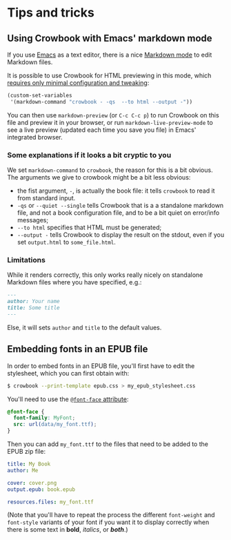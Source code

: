 # Tips and tricks #

## Using Crowbook with Emacs' markdown mode ##

If you use [Emacs](https://www.gnu.org/software/emacs/) as a text
editor, there is a
nice [Markdown mode](http://jblevins.org/projects/markdown-mode/) to
edit Markdown files. 

It is possible to use Crowbook for HTML previewing in this mode, which
[requires only minimal configuration and tweaking](http://xkcd.com/1742/):

```lisp
(custom-set-variables
 '(markdown-command "crowbook - -qs  --to html --output -"))
```

You can then use `markdown-preview` (or `C-c C-c p`) to run
Crowbook on this file and preview it in your browser, or run
`markdown-live-preview-mode` to see a live preview (updated each time
you save you file) in Emacs' integrated browser. 

### Some explanations if it looks a bit cryptic to you 

We set `markdown-command` to `crowbook`, the reason for this is a bit
obvious. The arguments we give to crowbook might be a bit less
obvious:

* the fist argument, `-`, is actually the book file: it tells
  `crowbook` to read it from standard input.
* `-qs` or `--quiet --single` tells Crowbook that is a a standalone
  markdown file, and not a book configuration file, and to be a bit
  quiet on error/info messages;
* `--to html` specifies that HTML must be generated;
* `--output -` tells Crowbook to display the result on the
  stdout, even if you set `output.html` to `some_file.html`.

### Limitations

While it renders correctly, this only works really nicely on standalone
Markdown files where you have specified, e.g.:

```markdown
---
author: Your name
title: Some title
---
```

Else, it will sets `author` and `title` to the default values.

## Embedding fonts in an EPUB file 

In order to embed fonts in an EPUB file, you'll first have to edit the
stylesheet, which you can first obtain with:

```bash
$ crowbook --print-template epub.css > my_epub_stylesheet.css
```

You'll need to use the [`@font-face` attribute](https://developer.mozilla.org/fr/docs/Web/CSS/@font-face):

```css
@font-face {
  font-family: MyFont;
  src: url(data/my_font.ttf);
}
```

Then you can add `my_font.ttf` to the files that need to be added to
the EPUB zip file:

```yaml
title: My Book
author: Me

cover: cover.png
output.epub: book.epub

resources.files: my_font.ttf
```


(Note that you'll have to repeat the process the different
`font-weight` and `font-style` variants of your font if you want it to
display correctly when there is some text in **bold**, *italics*, or **_both_**.) 


